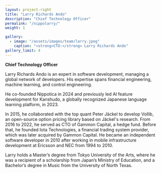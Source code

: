```yaml
---
layout: project-right
title: "Larry Richards Ando"
description: "Chief Technology Officer"
permalink: "/nippolarry/"
weight: 1

gallery:
  - image: "/assets/images/team/larry.jpeg"
    caption: "<strong>CTO:</strong> Larry Richards Ando"
gallery_limit: 4
---
```


**Chief Technology Officer**


Larry Richards Ando is an expert in software development, managing a global network of developers. His expertise spans financial engineering, machine learning, and control engineering. 

He co-founded Nippotica in 2024 and previously led AI feature development for Kanshudo, a globally recognized Japanese language learning platform, in 2023. 

In 2015, he collaborated with the top quant Peter Jäckel to develop Vollib, an open-source option pricing library based on Jäckel's research. From 2016 to 2022, he served as CTO of Gammon Capital, a hedge fund. Before that, he founded Iota Technologies, a financial trading system provider, which was later acquired by Gammon Capital. He became an independent software developer in 2010 after working in mobile infrastructure development at Ericsson and NEC from 1994 to 2010. 

Larry holds a Master’s degree from Tokyo University of the Arts, where he was a recipient of a scholarship from Japan’s Ministry of Education, and a Bachelor’s degree in Music from the University of North Texas.
